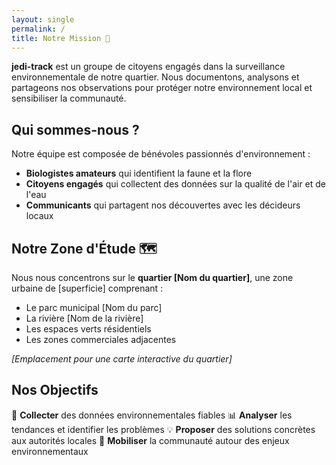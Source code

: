 ```yaml
---
layout: single
permalink: /
title: Notre Mission 🌱
---
```


**jedi-track** est un groupe de citoyens engagés dans la surveillance environnementale de notre quartier. Nous documentons, analysons et partageons nos observations pour protéger notre environnement local et sensibiliser la communauté.

## Qui sommes-nous ?

Notre équipe est composée de bénévoles passionnés d'environnement :
- **Biologistes amateurs** qui identifient la faune et la flore
- **Citoyens engagés** qui collectent des données sur la qualité de l'air et de l'eau
- **Communicants** qui partagent nos découvertes avec les décideurs locaux

## Notre Zone d'Étude 🗺️

Nous nous concentrons sur le **quartier [Nom du quartier]**, une zone urbaine de [superficie] comprenant :
- Le parc municipal [Nom du parc]
- La rivière [Nom de la rivière]
- Les espaces verts résidentiels
- Les zones commerciales adjacentes

*[Emplacement pour une carte interactive du quartier]*

## Nos Objectifs

🔬 **Collecter** des données environnementales fiables
📊 **Analyser** les tendances et identifier les problèmes
💡 **Proposer** des solutions concrètes aux autorités locales
🤝 **Mobiliser** la communauté autour des enjeux environnementaux
